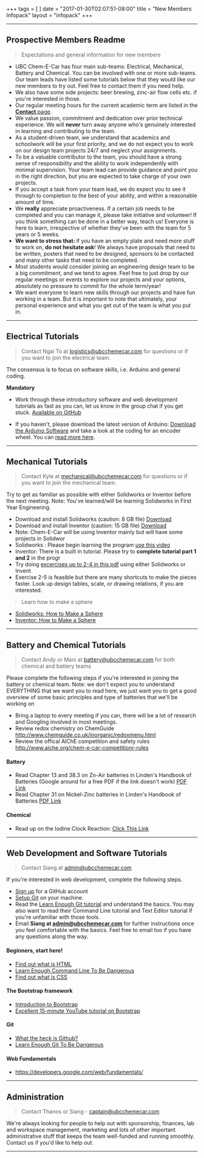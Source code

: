 +++
tags = [
]
date = "2017-01-30T02:07:51-08:00"
title = "New Members Infopack"
layout = "infopack"
+++

---

## Prospective Members Readme

> Expectations and general information for new members

* UBC Chem-E-Car has four main sub-teams: Electrical, Mechanical, Battery and Chemical. You can be involved with one or more sub-teams. Our team leads have listed some tutorials below that they would like our new members to try out. Feel free to contact them if you need help.
* We also have some side projects: beer brewing, zinc-air flow cells etc. if you're interested in those.
* Our regular meeting hours for the current academic term are listed in the <a href="/contact/"><b>Contact</b> page</a>.
* We value passion, commitment and dedication over prior technical experience. We will <b>never</b> turn away anyone who's genuinely interested in learning and contributing to the team.
* As a student-driven team, we understand that academics and schoolwork will be your first priority, and we do not expect you to work on our design team projects 24/7 and neglect your assignments.
* To be a valuable contributor to the team, you should have a strong sense of responsibility and the ability to work independently with minimal supervision. Your team lead can provide guidance and point you in the right direction, but you are expected to take charge of your own projects.
* If you accept a task from your team lead, we do expect you to see it through to completion to the best of your ability, and within a reasonable amount of time.
* We <b>really</b> appreciate proactiveness. If a certain job needs to be completed and you can manage it, please take initiative and volunteer! If you think something can be done in a better way, teach us! Everyone is here to learn, irrespective of whether they've been with the team for 5 years or 5 weeks.
* <b>We want to stress that: </b> if you have an empty plate and need more stuff to work on, <b>do not hesitate ask</b>! We always have proposals that need to be written, posters that need to be designed, sponsors to be contacted and many other tasks that need to be completed.
* Most students would consider joining an engineering design team to be a big commitment, and we tend to agree. Feel free to just drop by our regular meetings or events to explore our projects and your options, absolutely no pressure to commit for the whole term/year!
* We want everyone to learn new skills through our projects and have fun working in a team. But it is important to note that ultimately, your personal experience and what you get out of the team is what you put in.

---

## Electrical Tutorials
> Contact Ngai To at logistics@ubcchemecar.com for questions or if you want to join the electrical team.

The consensus is to focus on software skills, i.e. Arduino and general coding.

**Mandatory**
- Work through these introductory software and web development tutorials as fast as you can, let us know in the group chat if you get stuck. [Available on GitHub](https://github.com/ubcchemecar/beginners-tutorial)

* If you haven't, please download the latest version of Arduino: <a href="https://www.arduino.cc/en/Main/Software">Download the Arduino Software</a> and take a look at the coding for an encoder wheel. You can [read more here](http://machinedesign.com/sensors/basics-rotary-encoders-overview-and-new-technologies-0").

---

##  Mechanical Tutorials
> Contact Kyle at mechanical@ubcchemecar.com for questions or if you want to join the mechanical team.

Try to get as familiar as possible with either Solidworks or Inventor before the next meeting. Note: You've learned/will be learning Solidworks in First Year Engineering.

* Download and install Solidworks (caution: 8 GB file) <a href="http://students.engineering.ubc.ca/success/software/">Download</a>
* Download and install Inventor (caution: 15 GB file) <a href="http://www.autodesk.com/education/free-software/featured">Download</a>
* Note: Chem-E-Car will be using Inventor mainly but will have some projects in Solidwor
* Solidworks : Please begin learning the program <a href="https://www.youtube.com/watch?v=cy3ExIAcI2Y">use this video</a>
* Inventor: There is a built in tutorial. Please try to <b>complete tutorial part 1 and 2</b> in the progr
* Try doing  <a href="docs/Alistirmalar.pdf"> excercises up to 2-4 in this pdf</a> using either Solidworks or Invent
* Exercise 2-5 is feasible but there are many shortcuts to make the pieces faster. Look up design tables, scale, or drawing relations, if you are interested.  

> Learn how to make a sphere

* <a href="https://www.youtube.com/watch?v=-h2tCWrvaUM ">Solidworks: How to Make a Sphere</a>
* <a href="https://www.youtube.com/watch?v=psbjvl6kaH4">Inventor: How to Make a Sphere</a>

---

##  Battery and Chemical Tutorials
> Contact Andy or Mani at battery@ubcchemecar.com for both chemical and battery teams

Please complete the following steps if you're interested in joining the battery or chemical team. Note: we don't expect you to understand EVERYTHING that we want you to read here, we just want you to get a good overview of some basic principles and type of batteries that we'll be working on

* Bring a laptop to every meeting if you can, there will be a lot of research and Googling involved in most meetings.
* Review redox chemistry on ChemGuide <a href="http://www.chemguide.co.uk/inorganic/redoxmenu.html">http://www.chemguide.co.uk/inorganic/redoxmenu.html</a>
* Review the offical AIChE competition and safety rules <a href="http://www.aiche.org/chem-e-car-competitionr-rules">http://www.aiche.org/chem-e-car-competitionr-rules</a>

#### Battery
* Read Chapter 13 and 38.3 on Zn-Air batteries in Linden's Handbook of Batteries (Google around for a free PDF if the link doesn't work) <a href="http://www.etf.unssa.rs.ba/~slubura/diplomski_radovi/Zavrsni_rad_MarkoSilj/Literatura/Handbook%20Of%20Batteries%203rd%20Edition.pdf">PDF Link</a>
* Read Chapter 31 on Nickel-Zinc batteries in Linden's Handbook of Batteries <a href="http://www.etf.unssa.rs.ba/~slubura/diplomski_radovi/Zavrsni_rad_MarkoSilj/Literatura/Handbook%20Of%20Batteries%203rd%20Edition.pdf">PDF Link</a>

#### Chemical
* Read up on the Iodine Clock Reaction: <a href="http://imaginationstationtoledo.org/content/2012/06/the-iodine-clock-reaction/">Click This Link</a>

---

## Web Development and Software Tutorials
> Contact Siang at admin@ubcchemecar.com


If you're interested in web development, complete the following steps.

* <a href="https://github.com/join">Sign up</a> for a GitHub account
* <a href="https://confluence.atlassian.com/bitbucket/set-up-git-744723531.html">Setup Git</a> on your machine.
* Read the <a href="https://www.learnenough.com/git-tutorial">Learn Enough Git tutorial</a> and understand the basics. You may also want to read their Command Line tutorial and Text Editor tutorial if you're unfamiliar with those tools.
* Email <b>Siang at admin@ubcchemecar.com </b> for further instructions once you feel comfortable with the basics. Feel free to email too if you have any questions along the way.

#### Beginners, start here!
* <a href="http://www.yourhtmlsource.com/starthere/whatishtml.html">Find out what is HTML</a>
* <a href="https://www.learnenough.com/command-line-tutorial">Learn Enough Command Line To Be Dangerous</a>
* <a href="http://html.net/tutorials/css/lesson1.php">Find out what is CSS</a>

#### The Bootstrap framework
* <a href="http://www.sitepoint.com/twitter-bootstrap-tutorial-handling-complex-designs/">Introduction to Bootstrap</a>
* <a href="https://www.youtube.com/watch?v=no-Ntkc836w">Excellent 15-minute YouTube tutorial on Bootstrap</a>

#### Git

* <a href="https://www.youtube.com/watch?v=0fKg7e37bQE">What the heck is Github?</a>
* <a href="https://www.learnenough.com/git-tutorial">Learn Enough Git To Be Dangerous</a>

#### Web Fundamentals
* <a href="https://developers.google.com/web/fundamentals/">https://developers.google.com/web/fundamentals/</a>

---

## Administration
> Contact Thanos or Siang - captain@ubcchemecar.com

We're always looking for people to help out with sponsorship, finances, lab and workspace management, marketing and lots of other important administrative stuff that keeps the team well-funded and running smoothly. Contact us if you'd like to help out.

---
